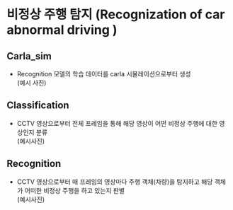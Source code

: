 # 비정상 주행 탐지 (Recognization of car abnormal driving )

## Carla_sim
- Recognition 모델의 학습 데이터를 carla 시뮬레이션으로부터 생성  
(예시 사진)

## Classification
- CCTV 영상으로부터 전체 프레임을 통해 해당 영상이 어떤 비정상 주행에 대한 영상인지 분류  
(예시사진)

## Recognition
- CCTV 영상으로부터 매 프레임의 영상마다 주행 객체(차량)을 탐지하고 해당 객체가 어떠한 비정상 주행을 하고 있는지 판별  
(예시사진)